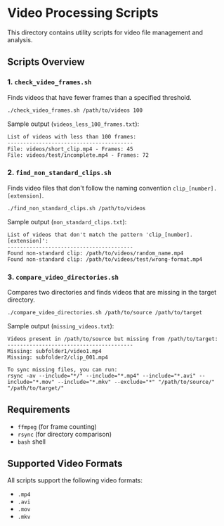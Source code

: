 # Video Processing Scripts

This directory contains utility scripts for video file management and analysis.

## Scripts Overview

### 1. `check_video_frames.sh`
Finds videos that have fewer frames than a specified threshold.

```bash
./check_video_frames.sh /path/to/videos 100
```

Sample output (`videos_less_100_frames.txt`):
```
List of videos with less than 100 frames:
----------------------------------------
File: videos/short_clip.mp4 - Frames: 45
File: videos/test/incomplete.mp4 - Frames: 72
```

### 2. `find_non_standard_clips.sh`
Finds video files that don't follow the naming convention `clip_[number].[extension]`.

```bash
./find_non_standard_clips.sh /path/to/videos
```

Sample output (`non_standard_clips.txt`):
```
List of videos that don't match the pattern 'clip_[number].[extension]':
----------------------------------------
Found non-standard clip: /path/to/videos/random_name.mp4
Found non-standard clip: /path/to/videos/test/wrong-format.mp4
```

### 3. `compare_video_directories.sh`
Compares two directories and finds videos that are missing in the target directory.

```bash
./compare_video_directories.sh /path/to/source /path/to/target
```

Sample output (`missing_videos.txt`):
```
Videos present in /path/to/source but missing from /path/to/target:
----------------------------------------
Missing: subfolder1/video1.mp4
Missing: subfolder2/clip_001.mp4

To sync missing files, you can run:
rsync -av --include="*/" --include="*.mp4" --include="*.avi" --include="*.mov" --include="*.mkv" --exclude="*" "/path/to/source/" "/path/to/target/"
```

## Requirements

- `ffmpeg` (for frame counting)
- `rsync` (for directory comparison)
- `bash` shell

## Supported Video Formats

All scripts support the following video formats:
- `.mp4`
- `.avi`
- `.mov`
- `.mkv` 